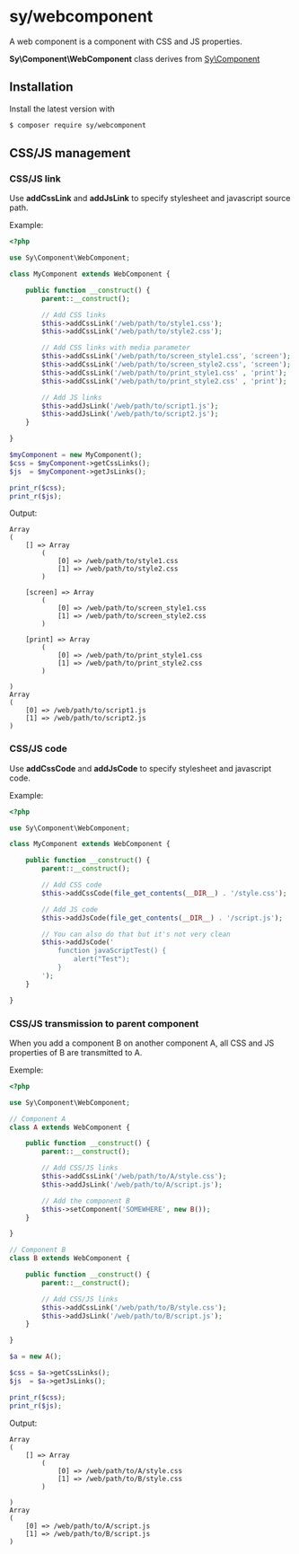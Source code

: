 # sy/webcomponent

A web component is a component with CSS and JS properties.

**Sy\Component\WebComponent** class derives from [Sy\Component](https://github.com/syframework/component)

## Installation

Install the latest version with

```bash
$ composer require sy/webcomponent
```

## CSS/JS management

### CSS/JS link

Use **addCssLink** and **addJsLink** to specify stylesheet and javascript source path.

Example:
```php
<?php

use Sy\Component\WebComponent;

class MyComponent extends WebComponent {

	public function __construct() {
		parent::__construct();

		// Add CSS links
		$this->addCssLink('/web/path/to/style1.css');
		$this->addCssLink('/web/path/to/style2.css');

		// Add CSS links with media parameter
		$this->addCssLink('/web/path/to/screen_style1.css', 'screen');
		$this->addCssLink('/web/path/to/screen_style2.css', 'screen');
		$this->addCssLink('/web/path/to/print_style1.css' , 'print');
		$this->addCssLink('/web/path/to/print_style2.css' , 'print');

		// Add JS links
		$this->addJsLink('/web/path/to/script1.js');
		$this->addJsLink('/web/path/to/script2.js');
	}

}

$myComponent = new MyComponent();
$css = $myComponent->getCssLinks();
$js  = $myComponent->getJsLinks();

print_r($css);
print_r($js);
```

Output:
```
Array
(
    [] => Array
        (
            [0] => /web/path/to/style1.css
            [1] => /web/path/to/style2.css
        )

    [screen] => Array
        (
            [0] => /web/path/to/screen_style1.css
            [1] => /web/path/to/screen_style2.css
        )

    [print] => Array
        (
            [0] => /web/path/to/print_style1.css
            [1] => /web/path/to/print_style2.css
        )

)
Array
(
    [0] => /web/path/to/script1.js
    [1] => /web/path/to/script2.js
)
```

### CSS/JS code

Use **addCssCode** and **addJsCode** to specify stylesheet and javascript code.

Example:
```php
<?php

use Sy\Component\WebComponent;

class MyComponent extends WebComponent {

	public function __construct() {
		parent::__construct();

		// Add CSS code
		$this->addCssCode(file_get_contents(__DIR__) . '/style.css');

		// Add JS code
		$this->addJsCode(file_get_contents(__DIR__) . '/script.js');

		// You can also do that but it's not very clean
		$this->addJsCode('
			function javaScriptTest() {
				alert("Test");
			}
		');
	}

}
```

### CSS/JS transmission to parent component

When you add a component B on another component A, all CSS and JS properties of B are transmitted to A.

Exemple:
```php
<?php

use Sy\Component\WebComponent;

// Component A
class A extends WebComponent {

	public function __construct() {
		parent::__construct();

		// Add CSS/JS links
		$this->addCssLink('/web/path/to/A/style.css');
		$this->addJsLink('/web/path/to/A/script.js');

		// Add the component B
		$this->setComponent('SOMEWHERE', new B());
	}

}

// Component B
class B extends WebComponent {

	public function __construct() {
		parent::__construct();

		// Add CSS/JS links
		$this->addCssLink('/web/path/to/B/style.css');
		$this->addJsLink('/web/path/to/B/script.js');
	}

}

$a = new A();

$css = $a->getCssLinks();
$js  = $a->getJsLinks();

print_r($css);
print_r($js);
```
Output:
```
Array
(
    [] => Array
        (
            [0] => /web/path/to/A/style.css
            [1] => /web/path/to/B/style.css
        )

)
Array
(
    [0] => /web/path/to/A/script.js
    [1] => /web/path/to/B/script.js
)
```